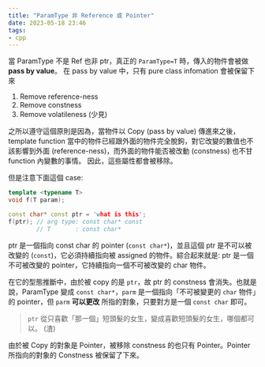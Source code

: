 ```yaml
---
title: "ParamType 非 Reference 或 Pointer"
date: 2023-05-18 23:46
tags:
- cpp
---
```

當 ParamType 不是 Ref 也非 ptr，真正的 `ParamType=T` 時，傳入的物件會被做 **pass by value**。
在 pass by value 中，只有 pure class infomation 會被保留下來

1. Remove reference-ness
2. Remove constness
3. Remove volatileness (少見)

之所以遵守這個原則是因為，當物件以 Copy (pass by value) 傳進來之後，template function 當中的物件已經跟外面的物件完全脫鉤，對它改變的數值也不該影響到外面 (reference-ness)，而外面的物件能否被改動 (constness) 也不甘 function 內變數的事情。
因此，這些屬性都會被移除。

但是注意下面這個 case:

```cpp
template <typename T>
void f(T param);

const char* const ptr = 'what is this';
f(ptr); // arg type: const char* const
		// T       : const char*
```

ptr 是一個指向 const char 的 pointer (`const char*`)，並且這個 ptr 是不可以被改變的 (`const`)，它必須持續指向被 assigned 的物件。綜合起來就是: ptr 是一個不可被改變的 pointer，它持續指向一個不可被改變的 char 物件。

在它的型態推斷中，由於被 copy 的是 `ptr`，故 ptr 的 constness 會消失。也就是說，ParamType 變成 `const char*`，`parm` 是一個指向「不可被變更的 `char` 物件」的 pointer，但 `parm` **可以更改** 所指的對象，只要對方是一個 `const char` 即可。

> `ptr` 從只喜歡「那一個」短頭髮的女生，變成喜歡短頭髮的女生，哪個都可以。 (渣)

由於被 Copy 的對象是 Pointer，被移除 constness 的也只有 Pointer。Pointer 所指向的對象的 Constness 被保留了下來。
